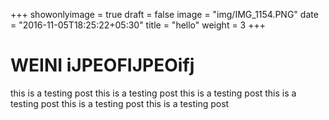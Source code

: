 +++
showonlyimage = true
draft = false
image = "img/IMG_1154.PNG"
date = "2016-11-05T18:25:22+05:30"
title = "hello"
weight = 3
+++

# WEINI iJPEOFIJPEOifj
this is a testing post
this is a testing post
this is a testing post
this is a testing post
this is a testing post
this is a testing post
